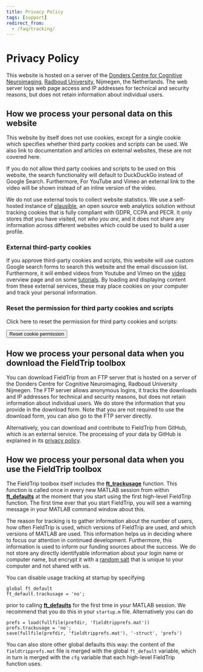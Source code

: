 ```yaml
---
title: Privacy Policy
tags: [support]
redirect_from:
  - /faq/tracking/
---
```


# Privacy Policy

This website is hosted on a server of the [Donders Centre for Cognitive Neuroimaging](https://www.ru.nl/donders/), [Radboud University](https://www.ru.nl/english/), Nijmegen, the Netherlands. The web server logs web page access and IP addresses for technical and security reasons, but does not retain information about individual users.

## How we process your personal data on this website

This website by itself does not use cookies, except for a single cookie which specifies whether third party cookies and scripts can be used. We also link to documentation and articles on external websites, these are not covered here.

If you do not allow third party cookies and scripts to be used on this website, the search functionality will default to DuckDuckGo instead of Google Search. Furthermore, For YouTube and Vimeo an external link to the video will be shown instead of an inline version of the video.

We do not use external tools to collect website statistics. We use a self-hosted instance of [plausible](https://plausible.io), an open source web analytics solution without tracking cookies that is fully compliant with GDPR, CCPA and PECR. It only stores _that_ you have visited, not _who you are_, and it does not share any information across different websites which could be used to build a user profile.

### External third-party cookies

If you approve third-party cookies and scripts, this website will use custom Google search forms to search this website and the email discussion list. Furthermore, it will embed videos from Youtube and Vimeo on the [video](/video) overview page and on some [tutorials](/tutorial). By loading and displaying content from these external services, these may place cookies on your computer and track your personal information.

### Reset the permission for third party cookies and scripts

Click here to reset the permission for third party cookies and scripts:

<p><button name="button" onclick="eraseCookie('allow-external-cookies');location.reload()" class="btn btn-primary btn-sm">Reset cookie permission</button></p>

## How we process your personal data when you download the FieldTrip toolbox

You can download FieldTrip from an FTP server that is hosted on a server of the Donders Centre for Cognitive Neuroimaging, Radboud University Nijmegen. The FTP server allows anonymous logins, it tracks the downloads and IP addresses for technical and security reasons, but does not retain information about individual users. We do store the information that you provide in the download form. Note that you are not required to use the download form, you can also go to the FTP server directly.

Alternatively, you can download and contribute to FieldTrip from GitHub, which is an external service. The processing of your data by GitHub is explained in its [privacy policy](https://github.com/site/privacy).

## How we process your personal data when you use the FieldTrip toolbox

The FieldTrip toolbox itself includes the **[ft_trackusage](https://github.com/fieldtrip/fieldtrip/blob/release/utilities/ft_trackusage.m)** function. This function is called once in every new MATLAB session from within **[ft_defaults](https://github.com/fieldtrip/fieldtrip/blob/release/ft_defaults.m)** at the moment that you start using the first high-level FieldTrip function. The first time ever that you start FieldTrip, you will see a warning message in your MATLAB command window about this.

The reason for tracking is to gather information about the number of users, how often FieldTrip is used, which versions of FieldTrip are used, and which versions of MATLAB are used. This information helps us in deciding where to focus our attention in continued development. Furthermore, this information is used to inform our funding sources about the success. We do not store any directly identifyable information about your login name or computer name, but encrypt it with a [random salt](https://en.wikipedia.org/wiki/Salt_(cryptography)) that is unique to your computer and not shared with us.

You can disable usage tracking at startup by specifying

    global ft_default
    ft_default.trackusage = 'no';

prior to calling **[ft_defaults](https://github.com/fieldtrip/fieldtrip/blob/release/ft_defaults.m)** for the first time in your MATLAB session. We recommend that you do this in your `startup.m` file. Alternatively you can do

    prefs = load(fullfile(prefdir, 'fieldtripprefs.mat'))
    prefs.trackusage = 'no';
    save(fullfile(prefdir, 'fieldtripprefs.mat'), '-struct', 'prefs')

You can also store other global defaults this way: the content of the `fieldtripprefs.mat` file is merged with the global `ft_default` variable, which in turn is merged with the `cfg` variable that each high-level FieldTrip function uses.
